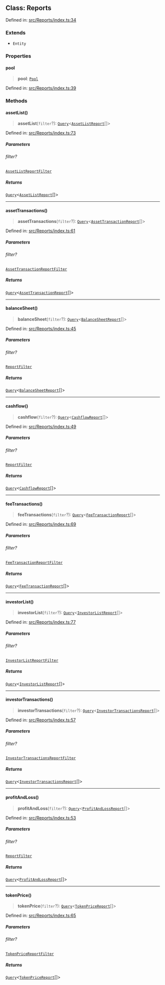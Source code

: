 
## Class: Reports

Defined in: [src/Reports/index.ts:34](https://github.com/centrifuge/sdk/blob/ae12cdce6833f297c221dbc7667d8a8a900a03f0/src/Reports/index.ts#L34)

### Extends

- `Entity`

### Properties

#### pool

> **pool**: [`Pool`](#class-pool)

Defined in: [src/Reports/index.ts:39](https://github.com/centrifuge/sdk/blob/ae12cdce6833f297c221dbc7667d8a8a900a03f0/src/Reports/index.ts#L39)

### Methods

#### assetList()

> **assetList**(`filter`?): [`Query`](#type-query)\<[`AssetListReport`](#type-assetlistreport)[]\>

Defined in: [src/Reports/index.ts:73](https://github.com/centrifuge/sdk/blob/ae12cdce6833f297c221dbc7667d8a8a900a03f0/src/Reports/index.ts#L73)

##### Parameters

###### filter?

[`AssetListReportFilter`](#type-assetlistreportfilter)

##### Returns

[`Query`](#type-query)\<[`AssetListReport`](#type-assetlistreport)[]\>

***

#### assetTransactions()

> **assetTransactions**(`filter`?): [`Query`](#type-query)\<[`AssetTransactionReport`](#type-assettransactionreport)[]\>

Defined in: [src/Reports/index.ts:61](https://github.com/centrifuge/sdk/blob/ae12cdce6833f297c221dbc7667d8a8a900a03f0/src/Reports/index.ts#L61)

##### Parameters

###### filter?

[`AssetTransactionReportFilter`](#type-assettransactionreportfilter)

##### Returns

[`Query`](#type-query)\<[`AssetTransactionReport`](#type-assettransactionreport)[]\>

***

#### balanceSheet()

> **balanceSheet**(`filter`?): [`Query`](#type-query)\<[`BalanceSheetReport`](#type-balancesheetreport)[]\>

Defined in: [src/Reports/index.ts:45](https://github.com/centrifuge/sdk/blob/ae12cdce6833f297c221dbc7667d8a8a900a03f0/src/Reports/index.ts#L45)

##### Parameters

###### filter?

[`ReportFilter`](#type-reportfilter)

##### Returns

[`Query`](#type-query)\<[`BalanceSheetReport`](#type-balancesheetreport)[]\>

***

#### cashflow()

> **cashflow**(`filter`?): [`Query`](#type-query)\<[`CashflowReport`](#type-cashflowreport)[]\>

Defined in: [src/Reports/index.ts:49](https://github.com/centrifuge/sdk/blob/ae12cdce6833f297c221dbc7667d8a8a900a03f0/src/Reports/index.ts#L49)

##### Parameters

###### filter?

[`ReportFilter`](#type-reportfilter)

##### Returns

[`Query`](#type-query)\<[`CashflowReport`](#type-cashflowreport)[]\>

***

#### feeTransactions()

> **feeTransactions**(`filter`?): [`Query`](#type-query)\<[`FeeTransactionReport`](#type-feetransactionreport)[]\>

Defined in: [src/Reports/index.ts:69](https://github.com/centrifuge/sdk/blob/ae12cdce6833f297c221dbc7667d8a8a900a03f0/src/Reports/index.ts#L69)

##### Parameters

###### filter?

[`FeeTransactionReportFilter`](#type-feetransactionreportfilter)

##### Returns

[`Query`](#type-query)\<[`FeeTransactionReport`](#type-feetransactionreport)[]\>

***

#### investorList()

> **investorList**(`filter`?): [`Query`](#type-query)\<[`InvestorListReport`](#type-investorlistreport)[]\>

Defined in: [src/Reports/index.ts:77](https://github.com/centrifuge/sdk/blob/ae12cdce6833f297c221dbc7667d8a8a900a03f0/src/Reports/index.ts#L77)

##### Parameters

###### filter?

[`InvestorListReportFilter`](#type-investorlistreportfilter)

##### Returns

[`Query`](#type-query)\<[`InvestorListReport`](#type-investorlistreport)[]\>

***

#### investorTransactions()

> **investorTransactions**(`filter`?): [`Query`](#type-query)\<[`InvestorTransactionsReport`](#type-investortransactionsreport)[]\>

Defined in: [src/Reports/index.ts:57](https://github.com/centrifuge/sdk/blob/ae12cdce6833f297c221dbc7667d8a8a900a03f0/src/Reports/index.ts#L57)

##### Parameters

###### filter?

[`InvestorTransactionsReportFilter`](#type-investortransactionsreportfilter)

##### Returns

[`Query`](#type-query)\<[`InvestorTransactionsReport`](#type-investortransactionsreport)[]\>

***

#### profitAndLoss()

> **profitAndLoss**(`filter`?): [`Query`](#type-query)\<[`ProfitAndLossReport`](#type-profitandlossreport)[]\>

Defined in: [src/Reports/index.ts:53](https://github.com/centrifuge/sdk/blob/ae12cdce6833f297c221dbc7667d8a8a900a03f0/src/Reports/index.ts#L53)

##### Parameters

###### filter?

[`ReportFilter`](#type-reportfilter)

##### Returns

[`Query`](#type-query)\<[`ProfitAndLossReport`](#type-profitandlossreport)[]\>

***

#### tokenPrice()

> **tokenPrice**(`filter`?): [`Query`](#type-query)\<[`TokenPriceReport`](#type-tokenpricereport)[]\>

Defined in: [src/Reports/index.ts:65](https://github.com/centrifuge/sdk/blob/ae12cdce6833f297c221dbc7667d8a8a900a03f0/src/Reports/index.ts#L65)

##### Parameters

###### filter?

[`TokenPriceReportFilter`](#type-tokenpricereportfilter)

##### Returns

[`Query`](#type-query)\<[`TokenPriceReport`](#type-tokenpricereport)[]\>
